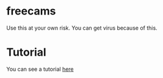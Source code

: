 # freecams

Use this at your own risk. You can get virus because of this.

# Tutorial

You can see a tutorial [here](https://www.youtube.com/watch?v=C-2NRm20ynk)
